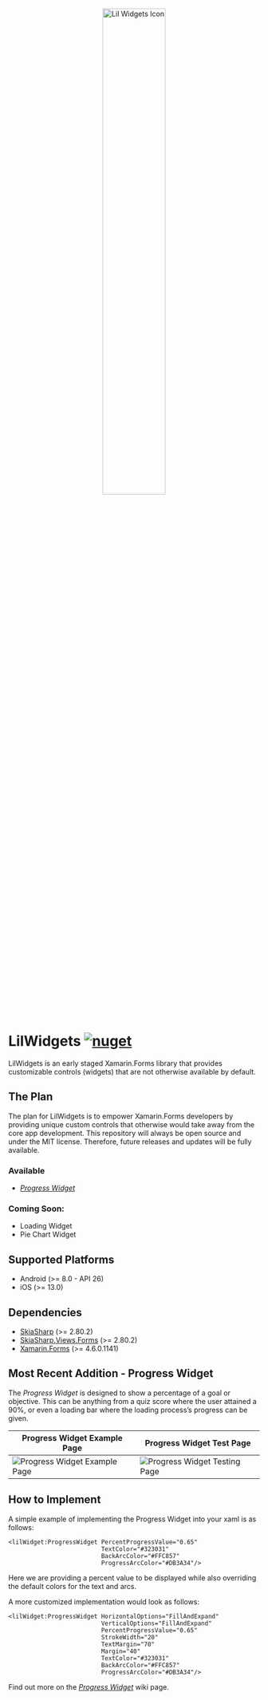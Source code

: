 <br/><br/><br/>
<p align="center">
    <img src="https://raw.githubusercontent.com/ChaseRoth/LilWidgets/main/Resources/Branding/lilwidgets_logo_noborder.png" alt="Lil Widgets Icon" width="50%"/>
</p>
<br/><br/><br/>

# LilWidgets [![nuget](https://img.shields.io/nuget/v/LilWidgets.Xamarin.Forms)](https://www.nuget.org/packages/LilWidgets.Xamarin.Forms/)

LilWidgets is an early staged Xamarin.Forms library that provides customizable controls (widgets) that are not otherwise available by default.

## The Plan
The plan for LilWidgets is to empower Xamarin.Forms developers by providing unique custom controls that otherwise would take away from the core app development. This repository will always be open source and under the MIT license. Therefore, future releases and updates will be fully available.

### Available

- <a href="https://github.com/ChaseRoth/LilWidgets/wiki/Progress-Widget">*Progress Widget*</a>

### Coming Soon:

- Loading Widget
- Pie Chart Widget

## Supported Platforms

- Android (>= 8.0 - API 26)
- iOS (>= 13.0)

## Dependencies

- <a href="https://www.nuget.org/packages/SkiaSharp/2.80.2">SkiaSharp</a> (>= 2.80.2)
- <a href="https://www.nuget.org/packages/SkiaSharp.Views.Forms/2.80.2">SkiaSharp.Views.Forms</a> (>= 2.80.2)
- <a href="https://www.nuget.org/packages/Xamarin.Forms/%204.6.0.1141">Xamarin.Forms</a> (>= 4.6.0.1141)

## Most Recent Addition - Progress Widget

The *Progress Widget* is designed to show a percentage of a goal or objective. This can be anything from a quiz score where the user attained a 90%, or even a loading bar where the loading process’s progress can be given.


Progress Widget Example Page | Progress Widget Test Page
-------------------------|-------------------------
![Progress Widget Example Page](https://raw.githubusercontent.com/ChaseRoth/LilWidgets/main/Resources/Sceenshots/ProgressWidget/screenshot_example1.png)  |  ![Progress Widget Testing Page](https://raw.githubusercontent.com/ChaseRoth/LilWidgets/main/Resources/Sceenshots/ProgressWidget/screenshot_test1.png)

## How to Implement

A simple example of implementing the Progress Widget into your xaml is as follows:
```xaml
<lilWidget:ProgressWidget PercentProgressValue="0.65"                                                    
                          TextColor="#323031"
                          BackArcColor="#FFC857"
                          ProgressArcColor="#DB3A34"/>
```

Here we are providing a percent value to be displayed while also overriding the default colors for the text and arcs.

A more customized implementation would look as follows:
```xaml
<lilWidget:ProgressWidget HorizontalOptions="FillAndExpand"
                          VerticalOptions="FillAndExpand"
                          PercentProgressValue="0.65"
                          StrokeWidth="20"
                          TextMargin="70"             
                          Margin="40"                                                                    
                          TextColor="#323031"
                          BackArcColor="#FFC857"
                          ProgressArcColor="#DB3A34"/>
```

Find out more on the <a href="https://github.com/ChaseRoth/LilWidgets/wiki/Progress-Widget">*Progress Widget*</a> wiki page.

